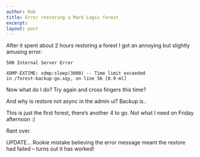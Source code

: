 ```yaml
---
author: Rob
title: Error restoring a Mark Logic forest
excerpt:
layout: post
---
```


After it spent about 2 hours restoring a forest I got an annoying but slightly amusing error:

    500 Internal Server Error
    
    XDMP-EXTIME: xdmp:sleep(3000) -- Time limit exceeded
    in /forest-backup-go.xqy, on line 56 [0.9-ml]

Now what do I do? Try again and cross fingers this time?

And why is restore not async in the admin ui? Backup is..

This is just the first forest, there’s another 4 to go. Not what I need on Friday afternoon :(

Rant over.

UPDATE… Rookie mistake believing the error message meant the restore had failed – turns out it has worked!